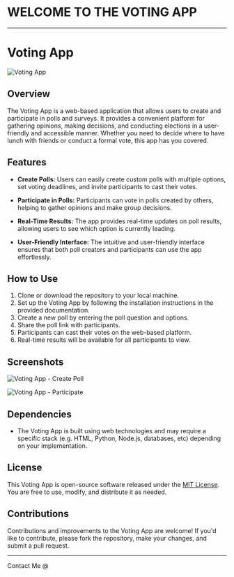 # WELCOME TO THE VOTING APP
---

# Voting App

![Voting App](https://cdn.gcn.com/media/img/cd/2021/12/13/mobilevote/route-fifty-lead-image.png?1639371866)

## Overview

The Voting App is a web-based application that allows users to create and participate in polls and surveys. It provides a convenient platform for gathering opinions, making decisions, and conducting elections in a user-friendly and accessible manner. Whether you need to decide where to have lunch with friends or conduct a formal vote, this app has you covered.

## Features

- **Create Polls:** Users can easily create custom polls with multiple options, set voting deadlines, and invite participants to cast their votes.

- **Participate in Polls:** Participants can vote in polls created by others, helping to gather opinions and make group decisions.

- **Real-Time Results:** The app provides real-time updates on poll results, allowing users to see which option is currently leading.

- **User-Friendly Interface:** The intuitive and user-friendly interface ensures that both poll creators and participants can use the app effortlessly.

## How to Use

1. Clone or download the repository to your local machine.
2. Set up the Voting App by following the installation instructions in the provided documentation.
3. Create a new poll by entering the poll question and options.
4. Share the poll link with participants.
5. Participants can cast their votes on the web-based platform.
6. Real-time results will be available for all participants to view.

## Screenshots

![Voting App - Create Poll](https://images.ctfassets.net/rvt0uslu5yqp/7zTVhEsRb9GlBSANrvWOAh/f583b17dffe032fd1a21290ace023397/webimage-45A1E3F8-4350-411E-BCA056E163C50FAE.jpg?fm=webp&w=828&q=75)

![Voting App - Participate](participate_poll.png)

## Dependencies

- The Voting App is built using web technologies and may require a specific stack (e.g. HTML, Python, Node.js, databases, etc) depending on your implementation.

## License

This Voting App is open-source software released under the [MIT License](LICENSE). You are free to use, modify, and distribute it as needed.

## Contributions

Contributions and improvements to the Voting App are welcome! If you'd like to contribute, please fork the repository, make your changes, and submit a pull request.

---

Contact Me @
